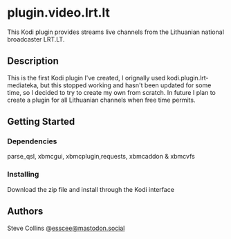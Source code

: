 # plugin.video.lrt.lt 
This Kodi plugin provides streams live channels from the Lithuanian national broadcaster LRT.LT.

## Description
This is the first Kodi plugin I've created, I orignally used kodi.plugin.lrt-mediateka, but this stopped working and hasn't been updated for some time, so I decided to try to create my own from scratch. In future I plan to create a plugin for all Lithuanian channels when free time permits.

## Getting Started
### Dependencies
parse_qsl, xbmcgui, xbmcplugin,requests, xbmcaddon & xbmcvfs

### Installing
Download the zip file and install through the Kodi interface

## Authors
Steve Collins
@esscee@mastodon.social
